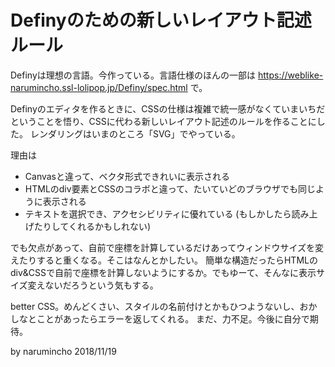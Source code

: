 # Definyのための新しいレイアウト記述ルール

Definyは理想の言語。今作っている。言語仕様のほんの一部は https://weblike-narumincho.ssl-lolipop.jp/Definy/spec.html で。

Definyのエディタを作るときに、CSSの仕様は複雑で統一感がなくていまいちだということを悟り、CSSに代わる新しいレイアウト記述のルールを作ることにした。
レンダリングはいまのところ「SVG」でやっている。

理由は
- Canvasと違って、ベクタ形式できれいに表示される
- HTMLのdiv要素とCSSのコラボと違って、たいていどのブラウザでも同じように表示される
- テキストを選択でき、アクセシビリティに優れている (もしかしたら読み上げたりしてくれるかもしれない)

でも欠点があって、自前で座標を計算しているだけあってウィンドウサイズを変えたりすると重くなる。そこはなんとかしたい。
簡単な構造だったらHTMLのdiv&CSSで自前で座標を計算しないようにするか。でもゆーて、そんなに表示サイズ変えないだろうという気もする。

better CSS。めんどくさい、スタイルの名前付けとかもひつようないし、おかしなとことがあったらエラーを返してくれる。
まだ、力不足。今後に自分で期待。

by narumincho 2018/11/19
